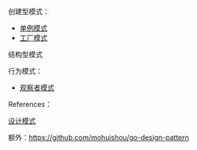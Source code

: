 

创建型模式：

- [单例模式](./singleton.md)
- [工厂模式](./factory.md)

结构型模式

行为模式：

- [观察者模式](./observer.md)

References：

[设计模式](https://refactoringguru.cn/design-patterns)

额外：https://github.com/mohuishou/go-design-pattern
